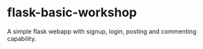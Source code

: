 # flask-basic-workshop
A simple flask webapp with signup, login, posting and commenting capability.
